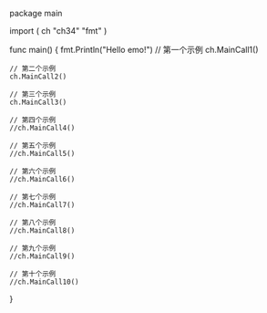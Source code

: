 package main

import (
	ch "ch34"
	"fmt"
)

func main() {
	fmt.Println("Hello emo!")
	// 第一个示例
	ch.MainCall1()

	// 第二个示例
	ch.MainCall2()

	// 第三个示例
	ch.MainCall3()

	// 第四个示例
	//ch.MainCall4()

	// 第五个示例
	//ch.MainCall5()

	// 第六个示例
	//ch.MainCall6()

	// 第七个示例
	//ch.MainCall7()

	// 第八个示例
	//ch.MainCall8()

	// 第九个示例
	//ch.MainCall9()

	// 第十个示例
	//ch.MainCall10()

}
